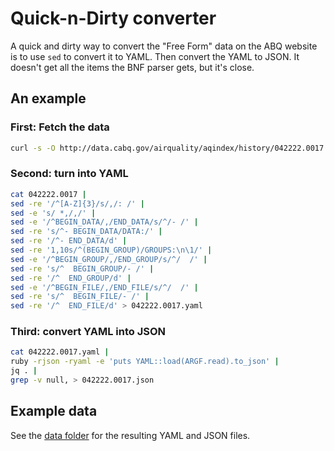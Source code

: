 # Quick-n-Dirty converter

A quick and dirty way to convert the "Free Form" data on the ABQ website is to use `sed` to convert it to YAML.  Then convert the YAML to JSON.  It doesn't get all the items the BNF parser gets, but it's close.

## An example

### First: Fetch the data

```bash
curl -s -O http://data.cabq.gov/airquality/aqindex/history/042222.0017
```

### Second: turn into YAML
```bash
cat 042222.0017 |
sed -re '/^[A-Z]{3}/s/,/: /' |
sed -e 's/ *,/,/' |
sed -e '/^BEGIN_DATA/,/END_DATA/s/^/- /' |
sed -re 's/^- BEGIN_DATA/DATA:/' |
sed -re '/^- END_DATA/d' |
sed -re '1,10s/^(BEGIN_GROUP)/GROUPS:\n\1/' |
sed -e '/^BEGIN_GROUP/,/END_GROUP/s/^/  /' |
sed -re 's/^  BEGIN_GROUP/- /' |
sed -re '/^  END_GROUP/d' |
sed -e '/^BEGIN_FILE/,/END_FILE/s/^/  /' |
sed -re 's/^  BEGIN_FILE/- /' |
sed -re '/^  END_FILE/d' > 042222.0017.yaml
```

### Third: convert YAML into JSON
```bash
cat 042222.0017.yaml |
ruby -rjson -ryaml -e 'puts YAML::load(ARGF.read).to_json' |
jq . |
grep -v null, > 042222.0017.json
```

## Example data
See the [data folder](https://github.com/rwcitek/ABQ_AirQuality_Parser/tree/main/data) for the resulting YAML and JSON files.

